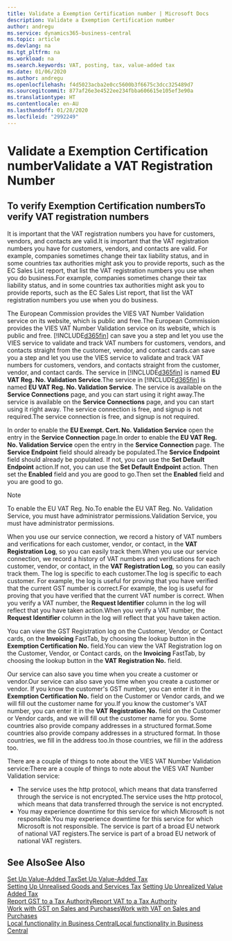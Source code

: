 ```yaml
---
title: Validate a Exemption Certification number | Microsoft Docs
description: Validate a Exemption Certification number
author: andregu
ms.service: dynamics365-business-central
ms.topic: article
ms.devlang: na
ms.tgt_pltfrm: na
ms.workload: na
ms.search.keywords: VAT, posting, tax, value-added tax
ms.date: 01/06/2020
ms.author: andregu
ms.openlocfilehash: f4d5023acba2e0cc5600b3f6675c3dcc325489d7
ms.sourcegitcommit: 877af26e3e4522ee234fbba606615e105ef3e90a
ms.translationtype: HT
ms.contentlocale: en-AU
ms.lasthandoff: 01/28/2020
ms.locfileid: "2992249"
---
```

# <a name="validate-a-vat-registration-number"></a><span data-ttu-id="d1cff-103">Validate a Exemption Certification number</span><span class="sxs-lookup"><span data-stu-id="d1cff-103">Validate a VAT Registration Number</span></span>

## <a name="to-verify-vat-registration-numbers"></a><span data-ttu-id="d1cff-104">To verify Exemption Certification numbers</span><span class="sxs-lookup"><span data-stu-id="d1cff-104">To verify VAT registration numbers</span></span>
<span data-ttu-id="d1cff-105">It is important that the VAT registration numbers you have for customers, vendors, and contacts are valid.</span><span class="sxs-lookup"><span data-stu-id="d1cff-105">It is important that the VAT registration numbers you have for customers, vendors, and contacts are valid.</span></span> <span data-ttu-id="d1cff-106">For example, companies sometimes change their tax liability status, and in some countries tax authorities might ask you to provide reports, such as the EC Sales List report, that list the VAT registration numbers you use when you do business.</span><span class="sxs-lookup"><span data-stu-id="d1cff-106">For example, companies sometimes change their tax liability status, and in some countries tax authorities might ask you to provide reports, such as the EC Sales List report, that list the VAT registration numbers you use when you do business.</span></span>

<span data-ttu-id="d1cff-107">The European Commission provides the VIES VAT Number Validation service on its website, which is public and free.</span><span class="sxs-lookup"><span data-stu-id="d1cff-107">The European Commission provides the VIES VAT Number Validation service on its website, which is public and free.</span></span> [!INCLUDE[d365fin](includes/d365fin_md.md)] <span data-ttu-id="d1cff-108">can save you a step and let you use the VIES service to validate and track VAT numbers for customers, vendors, and contacts straight from the customer, vendor, and contact cards.</span><span class="sxs-lookup"><span data-stu-id="d1cff-108">can save you a step and let you use the VIES service to validate and track VAT numbers for customers, vendors, and contacts straight from the customer, vendor, and contact cards.</span></span> <span data-ttu-id="d1cff-109">The service in [!INCLUDE[d365fin](includes/d365fin_md.md)] is named **EU VAT Reg. No. Validation Service**.</span><span class="sxs-lookup"><span data-stu-id="d1cff-109">The service in [!INCLUDE[d365fin](includes/d365fin_md.md)] is named **EU VAT Reg. No. Validation Service**.</span></span> <span data-ttu-id="d1cff-110">The service is available on the **Service Connections** page, and you can start using it right away.</span><span class="sxs-lookup"><span data-stu-id="d1cff-110">The service is available on the **Service Connections** page, and you can start using it right away.</span></span> <span data-ttu-id="d1cff-111">The service connection is free, and signup is not required.</span><span class="sxs-lookup"><span data-stu-id="d1cff-111">The service connection is free, and signup is not required.</span></span>

<span data-ttu-id="d1cff-112">In order to enable the **EU Exempt. Cert. No. Validation Service** open the entry in the **Service Connection** page.</span><span class="sxs-lookup"><span data-stu-id="d1cff-112">In order to enable the **EU VAT Reg. No. Validation Service** open the entry in the **Service Connection** page.</span></span> <span data-ttu-id="d1cff-113">The **Service Endpoint** field should already be populated.</span><span class="sxs-lookup"><span data-stu-id="d1cff-113">The **Service Endpoint** field should already be populated.</span></span> <span data-ttu-id="d1cff-114">If not, you can use the **Set Default Endpoint** action.</span><span class="sxs-lookup"><span data-stu-id="d1cff-114">If not, you can use the **Set Default Endpoint** action.</span></span> <span data-ttu-id="d1cff-115">Then set the **Enabled** field and you are good to go.</span><span class="sxs-lookup"><span data-stu-id="d1cff-115">Then set the **Enabled** field and you are good to go.</span></span>

> [!Note]
> <span data-ttu-id="d1cff-116">To enable the EU VAT Reg. No.</span><span class="sxs-lookup"><span data-stu-id="d1cff-116">To enable the EU VAT Reg. No.</span></span> <span data-ttu-id="d1cff-117">Validation Service, you must have administrator permissions.</span><span class="sxs-lookup"><span data-stu-id="d1cff-117">Validation Service, you must have administrator permissions.</span></span>

<span data-ttu-id="d1cff-118">When you use our service connection, we record a history of VAT numbers and verifications for each customer, vendor, or contact, in the **VAT Registration Log**, so you can easily track them.</span><span class="sxs-lookup"><span data-stu-id="d1cff-118">When you use our service connection, we record a history of VAT numbers and verifications for each customer, vendor, or contact, in the **VAT Registration Log**, so you can easily track them.</span></span> <span data-ttu-id="d1cff-119">The log is specific to each customer.</span><span class="sxs-lookup"><span data-stu-id="d1cff-119">The log is specific to each customer.</span></span> <span data-ttu-id="d1cff-120">For example, the log is useful for proving that you have verified that the current GST number is correct.</span><span class="sxs-lookup"><span data-stu-id="d1cff-120">For example, the log is useful for proving that you have verified that the current VAT number is correct.</span></span> <span data-ttu-id="d1cff-121">When you verify a VAT number, the **Request Identifier** column in the log will reflect that you have taken action.</span><span class="sxs-lookup"><span data-stu-id="d1cff-121">When you verify a VAT number, the **Request Identifier** column in the log will reflect that you have taken action.</span></span>

<span data-ttu-id="d1cff-122">You can view the GST Registration log on the Customer, Vendor, or Contact cards, on the **Invoicing** FastTab, by choosing the lookup button in the **Exemption Certification No.** field.</span><span class="sxs-lookup"><span data-stu-id="d1cff-122">You can view the VAT Registration log on the Customer, Vendor, or Contact cards, on the **Invoicing** FastTab, by choosing the lookup button in the **VAT Registration No.** field.</span></span>  

<span data-ttu-id="d1cff-123">Our service can also save you time when you create a customer or vendor.</span><span class="sxs-lookup"><span data-stu-id="d1cff-123">Our service can also save you time when you create a customer or vendor.</span></span> <span data-ttu-id="d1cff-124">If you know the customer's GST number, you can enter it in the **Exemption Certification No.** field on the Customer or Vendor cards, and we will fill out the customer name for you.</span><span class="sxs-lookup"><span data-stu-id="d1cff-124">If you know the customer's VAT number, you can enter it in the **VAT Registration No.** field on the Customer or Vendor cards, and we will fill out the customer name for you.</span></span> <span data-ttu-id="d1cff-125">Some countries also provide company addresses in a structured format.</span><span class="sxs-lookup"><span data-stu-id="d1cff-125">Some countries also provide company addresses in a structured format.</span></span> <span data-ttu-id="d1cff-126">In those countries, we fill in the address too.</span><span class="sxs-lookup"><span data-stu-id="d1cff-126">In those countries, we fill in the address too.</span></span>  

<span data-ttu-id="d1cff-127">There are a couple of things to note about the VIES VAT Number Validation service:</span><span class="sxs-lookup"><span data-stu-id="d1cff-127">There are a couple of things to note about the VIES VAT Number Validation service:</span></span>

* <span data-ttu-id="d1cff-128">The service uses the http protocol, which means that data transferred through the service is not encrypted.</span><span class="sxs-lookup"><span data-stu-id="d1cff-128">The service uses the http protocol, which means that data transferred through the service is not encrypted.</span></span>  
* <span data-ttu-id="d1cff-129">You may experience downtime for this service for which Microsoft is not responsible.</span><span class="sxs-lookup"><span data-stu-id="d1cff-129">You may experience downtime for this service for which Microsoft is not responsible.</span></span> <span data-ttu-id="d1cff-130">The service is part of a broad EU network of national VAT registers.</span><span class="sxs-lookup"><span data-stu-id="d1cff-130">The service is part of a broad EU network of national VAT registers.</span></span>

## <a name="see-also"></a><span data-ttu-id="d1cff-131">See Also</span><span class="sxs-lookup"><span data-stu-id="d1cff-131">See Also</span></span>  
[<span data-ttu-id="d1cff-132">Set Up Value-Added Tax</span><span class="sxs-lookup"><span data-stu-id="d1cff-132">Set Up Value-Added Tax</span></span>](finance-setup-vat.md)  
<span data-ttu-id="d1cff-133">[Setting Up Unrealised Goods and Services Tax](finance-setup-unrealized-vat.md)    </span><span class="sxs-lookup"><span data-stu-id="d1cff-133">[Setting Up Unrealized Value Added Tax](finance-setup-unrealized-vat.md)    </span></span>  
[<span data-ttu-id="d1cff-134">Report GST to a Tax Authority</span><span class="sxs-lookup"><span data-stu-id="d1cff-134">Report VAT to a Tax Authority</span></span>](finance-how-report-vat.md)  
[<span data-ttu-id="d1cff-135">Work with GST on Sales and Purchases</span><span class="sxs-lookup"><span data-stu-id="d1cff-135">Work with VAT on Sales and Purchases</span></span>](finance-work-with-vat.md)  
[<span data-ttu-id="d1cff-136">Local functionality in Business Central</span><span class="sxs-lookup"><span data-stu-id="d1cff-136">Local functionality in Business Central</span></span>](about-localization.md)
